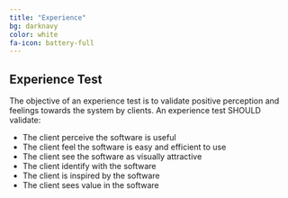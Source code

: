 ```yaml
---
title: "Experience"
bg: darknavy
color: white
fa-icon: battery-full
---
```


## Experience Test
The objective of an experience test is to validate positive perception and feelings towards the system by clients. An experience test SHOULD validate:

* The client perceive the software is useful
* The client feel the software is easy and efficient to use
* The client see the software as visually attractive
* The client identify with the software
* The client is inspired by the software
* The client sees value in the software
